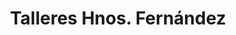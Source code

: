 ---
title: "Talleres Hnos. Fernández"
url: /alcala-de-henares/talleres-hnos-fernandez/
shop: Autowerkstatt
---
